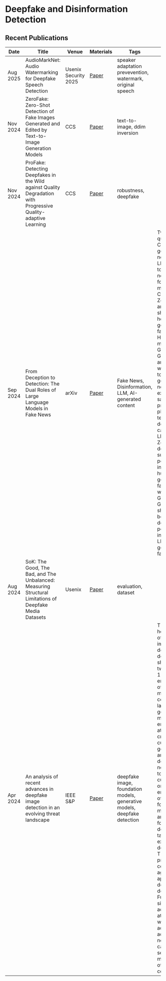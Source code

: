 # Deepfake and Disinformation Detection

## Recent Publications
| Date | Title | Venue | Materials | Tags | Code | Summary |
| --- | --- | --- | --- | --- | --- | --- |
| Aug 2025 | AudioMarkNet: Audio Watermarking for Deepfake Speech Detection | Usenix Security 2025 | [Paper](https://www.usenix.org/system/files/conference/usenixsecurity25/sec25cycle1-prepub-386-zong.pdf) | speaker adaptation prevevention, watermark, original speech | | |
| Nov 2024 | ZeroFake: Zero-Shot Detection of Fake Images Generated and Edited by Text-to-Image Generation Models | CCS | [Paper](https://dl.acm.org/doi/10.1145/3658644.3690297) | text-to-image, ddim inversion | | |
| Nov 2024 | ProFake: Detecting Deepfakes in the Wild against Quality Degradation with Progressive Quality-adaptive Learning | CCS | [Paper](https://dl.acm.org/doi/10.1145/3658644.3690238) | robustness, deepfake | | |
| Sep 2024 | From Deception to Detection: The Dual Roles of Large Language Models in Fake News | arXiv | [Paper](https://arxiv.org/pdf/2409.17416) | Fake News, Disinformation, LLM, AI-generated content | Two questions: Can LLMs generate fake news? Can LLM be used to detect fake news? They found that models like C4AI, Zephyr-orpo and Mistral showed no hesistant of generating fake news. However, models like GPT-4, Gemma-1.1 and Phi-3 were hesitant to or didn't generate fake news due to extensive safety protocols in place. In terms of detection capabilities, Llama-3 and Zephyr-orpo demonstrated superior performance in detecting human generated fake news, whereas GPT-4 and Gemma-1.1 showed better detection performance in detecting LLM generated fake news. | |
| Aug 2024 | SoK: The Good, The Bad, and The Unbalanced: Measuring Structural Limitations of Deepfake Media Datasets | Usenix | [Paper](https://www.usenix.org/system/files/sec24fall-prepub-1479-layton.pdf) | evaluation, dataset | | |
| Apr 2024 | An analysis of recent advances in deepfake image detection in an evolving threat landscape | IEEE S&P | [Paper](https://arxiv.org/pdf/2404.16212) | deepfake image, foundation models, generative models, deepfake detection | They show how 8 state-of-the-art image deepfake detectors fall short due to two reasons: 1. The emergence of lightweight methods to costomize large generative models enables attackers to create many customized generators and existing defenses do not generlize to these customized ones. 2. The emergence of vision foundation models that are adopted for downstream tasks evading existing defenses. They also propose a content agnostic approach to detect deepfakes. Further, a simple adversarial attack without adding any adversarial noise through careful semantic manipulation of the image content. | |
